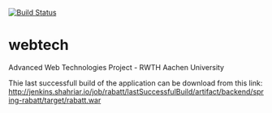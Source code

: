[![Build Status](http://jenkins.shahriar.io/buildStatus/icon?job=rabatt)](http://jenkins.shahriar.io/job/rabatt/)
# webtech
Advanced Web Technologies Project - RWTH Aachen University

Thie last successfull build of the application can be download from this link:
http://jenkins.shahriar.io/job/rabatt/lastSuccessfulBuild/artifact/backend/spring-rabatt/target/rabatt.war
